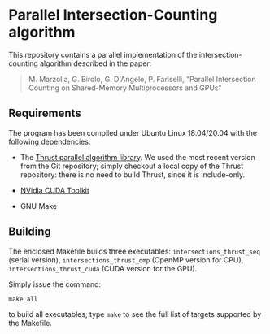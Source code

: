 # Parallel Intersection-Counting algorithm

This repository contains a parallel implementation of the
intersection-counting algorithm described in the paper:

> M. Marzolla, G. Birolo, G. D'Angelo, P. Fariselli, "Parallel
> Intersection Counting on Shared-Memory Multiprocessors and GPUs"

## Requirements

The program has been compiled under Ubuntu Linux 18.04/20.04 with the
following dependencies:

- The [Thrust parallel algorithm library](https://thrust.github.io/).
  We used the most recent version from the Git repository; simply
  checkout a local copy of the Thrust repository: there is no need to
  build Thrust, since it is include-only.

- [NVidia CUDA Toolkit](https://developer.nvidia.com/cuda-downloads)

- GNU Make

## Building

The enclosed Makefile builds three executables:
`intersections_thrust_seq` (serial version),
`intersections_thrust_omp` (OpenMP version for CPU),
`intersections_thrust_cuda` (CUDA version for the GPU).

Simply issue the command:

    make all

to build all executables; type `make` to see the full list of targets
supported by the Makefile.



